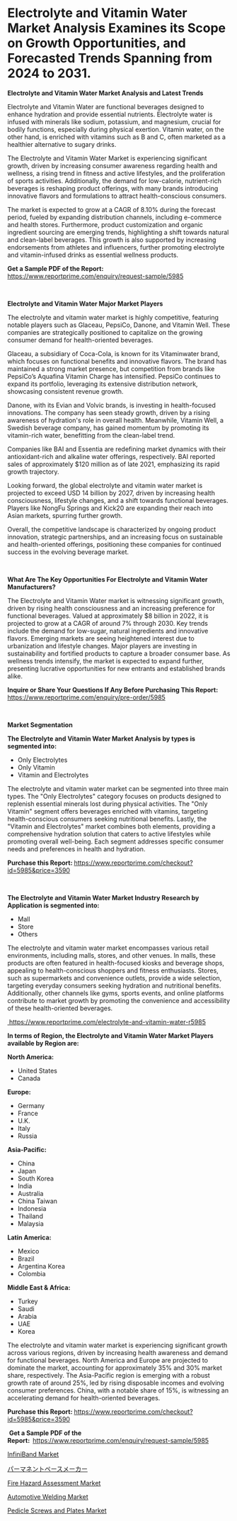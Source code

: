 <p><h1>Electrolyte and Vitamin Water Market Analysis Examines its Scope on Growth Opportunities, and Forecasted Trends Spanning from 2024 to 2031.</h1></p><p><strong>Electrolyte and Vitamin Water Market Analysis and Latest Trends</strong></p>
<p><p>Electrolyte and Vitamin Water are functional beverages designed to enhance hydration and provide essential nutrients. Electrolyte water is infused with minerals like sodium, potassium, and magnesium, crucial for bodily functions, especially during physical exertion. Vitamin water, on the other hand, is enriched with vitamins such as B and C, often marketed as a healthier alternative to sugary drinks. </p><p>The Electrolyte and Vitamin Water Market is experiencing significant growth, driven by increasing consumer awareness regarding health and wellness, a rising trend in fitness and active lifestyles, and the proliferation of sports activities. Additionally, the demand for low-calorie, nutrient-rich beverages is reshaping product offerings, with many brands introducing innovative flavors and formulations to attract health-conscious consumers. </p><p>The market is expected to grow at a CAGR of 8.10% during the forecast period, fueled by expanding distribution channels, including e-commerce and health stores. Furthermore, product customization and organic ingredient sourcing are emerging trends, highlighting a shift towards natural and clean-label beverages. This growth is also supported by increasing endorsements from athletes and influencers, further promoting electrolyte and vitamin-infused drinks as essential wellness products.</p></p>
<p><strong>Get a Sample PDF of the Report:&nbsp;</strong> <a href="https://www.reportprime.com/enquiry/request-sample/5985">https://www.reportprime.com/enquiry/request-sample/5985</a></p>
<p>&nbsp;</p>
<p><strong>Electrolyte and Vitamin Water Major Market Players</strong></p>
<p><p>The electrolyte and vitamin water market is highly competitive, featuring notable players such as Glaceau, PepsiCo, Danone, and Vitamin Well. These companies are strategically positioned to capitalize on the growing consumer demand for health-oriented beverages.</p><p>Glaceau, a subsidiary of Coca-Cola, is known for its Vitaminwater brand, which focuses on functional benefits and innovative flavors. The brand has maintained a strong market presence, but competition from brands like PepsiCo’s Aquafina Vitamin Charge has intensified. PepsiCo continues to expand its portfolio, leveraging its extensive distribution network, showcasing consistent revenue growth.</p><p>Danone, with its Evian and Volvic brands, is investing in health-focused innovations. The company has seen steady growth, driven by a rising awareness of hydration's role in overall health. Meanwhile, Vitamin Well, a Swedish beverage company, has gained momentum by promoting its vitamin-rich water, benefitting from the clean-label trend.</p><p>Companies like BAI and Essentia are redefining market dynamics with their antioxidant-rich and alkaline water offerings, respectively. BAI reported sales of approximately $120 million as of late 2021, emphasizing its rapid growth trajectory. </p><p>Looking forward, the global electrolyte and vitamin water market is projected to exceed USD 14 billion by 2027, driven by increasing health consciousness, lifestyle changes, and a shift towards functional beverages. Players like NongFu Springs and Kick20 are expanding their reach into Asian markets, spurring further growth.</p><p>Overall, the competitive landscape is characterized by ongoing product innovation, strategic partnerships, and an increasing focus on sustainable and health-oriented offerings, positioning these companies for continued success in the evolving beverage market.</p></p>
<p>&nbsp;</p>
<p><strong>What Are The Key Opportunities For Electrolyte and Vitamin Water Manufacturers?</strong></p>
<p><p>The Electrolyte and Vitamin Water market is witnessing significant growth, driven by rising health consciousness and an increasing preference for functional beverages. Valued at approximately $8 billion in 2022, it is projected to grow at a CAGR of around 7% through 2030. Key trends include the demand for low-sugar, natural ingredients and innovative flavors. Emerging markets are seeing heightened interest due to urbanization and lifestyle changes. Major players are investing in sustainability and fortified products to capture a broader consumer base. As wellness trends intensify, the market is expected to expand further, presenting lucrative opportunities for new entrants and established brands alike.</p></p>
<p><strong>Inquire or Share Your Questions If Any Before Purchasing This Report:</strong> <a href="https://www.reportprime.com/enquiry/pre-order/5985">https://www.reportprime.com/enquiry/pre-order/5985</a></p>
<p>&nbsp;</p>
<p><strong>Market Segmentation</strong></p>
<p><strong>The Electrolyte and Vitamin Water Market Analysis by types is segmented into:</strong></p>
<p><ul><li>Only Electrolytes</li><li>Only Vitamin</li><li>Vitamin and Electrolytes</li></ul></p>
<p><p>The electrolyte and vitamin water market can be segmented into three main types. The "Only Electrolytes" category focuses on products designed to replenish essential minerals lost during physical activities. The "Only Vitamin" segment offers beverages enriched with vitamins, targeting health-conscious consumers seeking nutritional benefits. Lastly, the "Vitamin and Electrolytes" market combines both elements, providing a comprehensive hydration solution that caters to active lifestyles while promoting overall well-being. Each segment addresses specific consumer needs and preferences in health and hydration.</p></p>
<p><strong>Purchase this Report:&nbsp;</strong><a href="https://www.reportprime.com/checkout?id=5985&price=3590">https://www.reportprime.com/checkout?id=5985&price=3590</a></p>
<p>&nbsp;</p>
<p><strong>The Electrolyte and Vitamin Water Market Industry Research by Application is segmented into:</strong></p>
<p><ul><li>Mall</li><li>Store</li><li>Others</li></ul></p>
<p><p>The electrolyte and vitamin water market encompasses various retail environments, including malls, stores, and other venues. In malls, these products are often featured in health-focused kiosks and beverage shops, appealing to health-conscious shoppers and fitness enthusiasts. Stores, such as supermarkets and convenience outlets, provide a wide selection, targeting everyday consumers seeking hydration and nutritional benefits. Additionally, other channels like gyms, sports events, and online platforms contribute to market growth by promoting the convenience and accessibility of these health-oriented beverages.</p></p>
<p><a href="https://www.reportprime.com/electrolyte-and-vitamin-water-r5985">&nbsp;https://www.reportprime.com/electrolyte-and-vitamin-water-r5985</a></p>
<p><strong>In terms of Region, the Electrolyte and Vitamin Water Market Players available by Region are:</strong></p>
<p>
    <p> <strong> North America: </strong>
        <ul>
            <li>United States</li>
            <li>Canada</li>
        </ul>
        </p> 
    <p> <strong> Europe: </strong>
        <ul>
            <li>Germany</li>
            <li>France</li>
            <li>U.K.</li>
            <li>Italy</li>
            <li>Russia</li>
        </ul>
        </p> 
    <p> <strong> Asia-Pacific: </strong>
        <ul>
            <li>China</li>
            <li>Japan</li>
            <li>South Korea</li>
            <li>India</li>
            <li>Australia</li>
            <li>China Taiwan</li>
            <li>Indonesia</li>
            <li>Thailand</li>
            <li>Malaysia</li>
        </ul>
        </p> 
    <p> <strong> Latin America: </strong>
        <ul>
            <li>Mexico</li>
            <li>Brazil</li>
            <li>Argentina Korea</li>
            <li>Colombia</li>
        </ul>
        </p> 
    <p> <strong> Middle East & Africa: </strong>
        <ul>
            <li>Turkey</li>
            <li>Saudi</li>
            <li>Arabia</li>
            <li>UAE</li>
            <li>Korea</li>
        </ul>
    </p>
    </p>
<p><p>The electrolyte and vitamin water market is experiencing significant growth across various regions, driven by increasing health awareness and demand for functional beverages. North America and Europe are projected to dominate the market, accounting for approximately 35% and 30% market share, respectively. The Asia-Pacific region is emerging with a robust growth rate of around 25%, led by rising disposable incomes and evolving consumer preferences. China, with a notable share of 15%, is witnessing an accelerating demand for health-oriented beverages.</p></p>
<p><strong>Purchase this Report: </strong><a href="https://www.reportprime.com/checkout?id=5985&price=3590">https://www.reportprime.com/checkout?id=5985&price=3590</a></p>
<p>&nbsp;<strong>Get a Sample PDF of the Report:&nbsp;&nbsp;</strong><a href="https://www.reportprime.com/enquiry/request-sample/5985">https://www.reportprime.com/enquiry/request-sample/5985</a></p>
<p><strong></strong></p>
<p><p><a href="https://medium.com/@christopher.fisher66709/infiniband-market-share-size-trends-industry-analysis-report-by-application-residential-39f071ac0eb2">InfiniBand Market</a></p><p><a href="https://medium.com/@jordond5lezama/2024%E5%B9%B4%E3%81%8B%E3%82%892031%E5%B9%B4%E3%81%BE%E3%81%A7%E3%81%AE%E6%9C%9F%E9%96%93%E3%81%AB%E3%81%8A%E3%81%91%E3%82%8B%E3%82%B0%E3%83%AD%E3%83%BC%E3%83%90%E3%83%AB%E3%81%AA%E6%B0%B8%E4%B9%85%E3%83%9A%E3%83%BC%E3%82%B9%E3%83%A1%E3%83%BC%E3%82%AB%E3%83%BC%E5%B8%82%E5%A0%B4%E3%81%AE%E6%A9%9F%E4%BC%9A%E3%81%A8%E4%BA%88%E6%B8%AC-309037e729e9">パーマネントペースメーカー</a></p><p><a href="https://medium.com/@christopher.fisher66709/fire-hazard-assessment-market-global-market-insights-and-sales-trends-2024-to-2031-dfacf09c4bfc">Fire Hazard Assessment Market</a></p><p><a href="https://www.linkedin.com/pulse/market-leaders-laggards-global-automotive-welding-trends-uqtef?trackingId=YQvUmFi5RBmmUOhMZRhwjg%3D%3D">Automotive Welding Market</a></p><p><a href="https://issuu.com/reportprime-2/docs/pedicle-screws-and-plates-market-si_a719e77a06b7e7">Pedicle Screws and Plates Market</a></p></p>